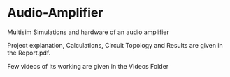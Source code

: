 # Audio-Amplifier
Multisim Simulations and hardware of an audio amplifier

Project explanation, Calculations, Circuit Topology and Results are given in the Report.pdf.

Few videos of its working are given in the Videos Folder

